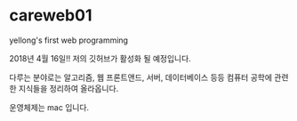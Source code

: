# careweb01
yellong's first web programming

2018년 4월 16일!!
저의 깃허브가 활성화 될 예정입니다.

다루는 분야로는 알고리즘, 웹 프론트앤드, 서버, 데이터베이스 등등 컴퓨터 공학에 관련한 지식들을 정리하여 올라옵니다.


운영체제는 mac 입니다. 

